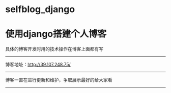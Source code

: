 # selfblog_django
# 使用django搭建个人博客
具体的博客开发时用的技术操作在博客上面都有写<hr>
博客地址：http://39.107.248.75/ <hr>
博客一直在进行更新和维护，争取展示最好的给大家看 <hr>
